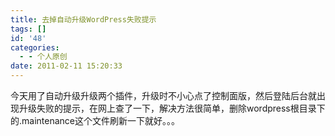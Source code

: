 ```yaml
---
title: 去掉自动升级WordPress失败提示
tags: []
id: '48'
categories:
  - - 个人原创
date: 2011-02-11 15:20:33
---
```


今天用了自动升级升级两个插件，升级时不小心点了控制面版，然后登陆后台就出现升级失败的提示，在网上查了一下，解决方法很简单，删除wordpress根目录下的.maintenance这个文件刷新一下就好。。。